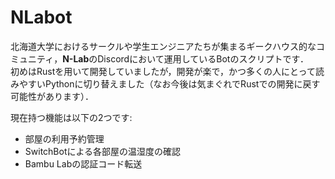 # NLabot

北海道大学におけるサークルや学生エンジニアたちが集まるギークハウス的なコミュニティ，**N-Lab**のDiscordにおいて運用しているBotのスクリプトです．  
初めはRustを用いて開発していましたが，開発が楽で，かつ多くの人にとって読みやすいPythonに切り替えました（なお今後は気まぐれでRustでの開発に戻す可能性があります）．  

現在持つ機能は以下の2つです:  
- 部屋の利用予約管理
- SwitchBotによる各部屋の温湿度の確認
- Bambu Labの認証コード転送
